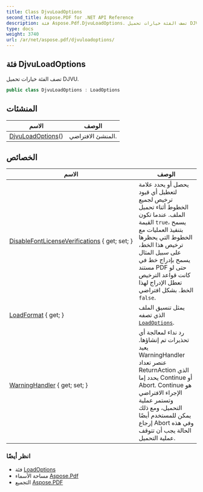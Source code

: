 ```yaml
---
title: Class DjvuLoadOptions
second_title: Aspose.PDF for .NET API Reference
description: فئة Aspose.Pdf.DjvuLoadOptions. تصف الفئة خيارات تحميل DJVU
type: docs
weight: 3740
url: /ar/net/aspose.pdf/djvuloadoptions/
---
```

## فئة DjvuLoadOptions

تصف الفئة خيارات تحميل DJVU.

```csharp
public class DjvuLoadOptions : LoadOptions
```

## المنشئات

| الاسم | الوصف |
| --- | --- |
| [DjvuLoadOptions](djvuloadoptions/)() | المنشئ الافتراضي. |

## الخصائص

| الاسم | الوصف |
| --- | --- |
| [DisableFontLicenseVerifications](../../aspose.pdf/loadoptions/disablefontlicenseverifications/) { get; set; } | يحصل أو يحدد علامة لتعطيل أي قيود ترخيص لجميع الخطوط أثناء تحميل الملف. عندما تكون القيمة `true`، يسمح بتنفيذ العمليات مع الخطوط التي يحظرها ترخيص هذا الخط، على سبيل المثال يسمح بإدراج خط في مستند PDF حتى لو كانت قواعد الترخيص تعطل الإدراج لهذا الخط. بشكل افتراضي `false`. |
| [LoadFormat](../../aspose.pdf/loadoptions/loadformat/) { get; } | يمثل تنسيق الملف الذي تصفه [`LoadOptions`](../loadoptions/). |
| [WarningHandler](../../aspose.pdf/loadoptions/warninghandler/) { get; set; } | رد نداء لمعالجة أي تحذيرات تم إنشاؤها. يعيد WarningHandler عنصر تعداد ReturnAction الذي يحدد إما Continue أو Abort. Continue هو الإجراء الافتراضي وتستمر عملية التحميل، ومع ذلك يمكن للمستخدم أيضًا إرجاع Abort وفي هذه الحالة يجب أن تتوقف عملية التحميل. |

### انظر أيضًا

* فئة [LoadOptions](../loadoptions/)
* مساحة الأسماء [Aspose.Pdf](../../aspose.pdf/)
* التجميع [Aspose.PDF](../../)